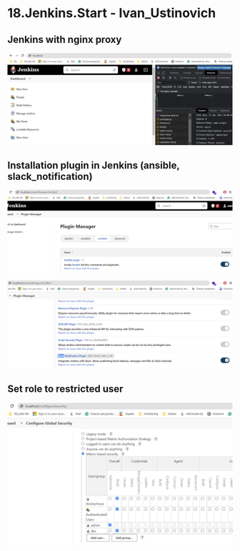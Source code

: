 # 18.Jenkins.Start - Ivan_Ustinovich

## Jenkins with nginx proxy
![alt](nginx.png)
## Installation plugin in Jenkins (ansible, slack_notification)

![alt](jenkins_plugin_ansible.png)

![alt](jenkins_plugin_slack.png)

## Set role to restricted user
![alt](role.png)

